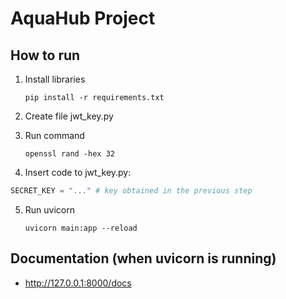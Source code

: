 # AquaHub Project

## How to run

 1. Install libraries
    
        pip install -r requirements.txt

 2. Create file jwt_key.py

 3. Run command

        openssl rand -hex 32

 4. Insert code to jwt_key.py:

```python
SECRET_KEY = "..." # key obtained in the previous step
```
    
 5. Run uvicorn
 
        uvicorn main:app --reload

## Documentation (when uvicorn is running)

 - <http://127.0.0.1:8000/docs>
